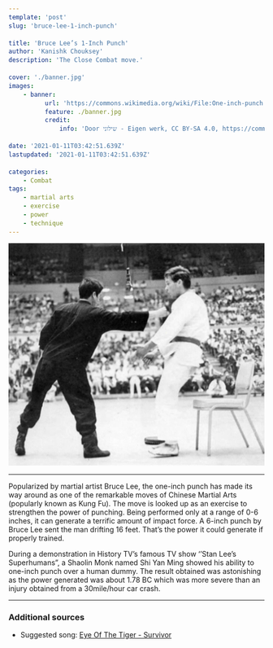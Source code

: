 ```yaml
---
template: 'post'
slug: 'bruce-lee-1-inch-punch'

title: 'Bruce Lee’s 1-Inch Punch'
author: 'Kanishk Chouksey'
description: 'The Close Combat move.'

cover: './banner.jpg'
images:
    - banner:
          url: 'https://commons.wikimedia.org/wiki/File:One-inch-punch.jpg'
          feature: ./banner.jpg
          credit:
              info: 'Door שילוני - Eigen werk, CC BY-SA 4.0, https://commons.wikimedia.org/w/index.php?curid=52838632'

date: '2021-01-11T03:42:51.639Z'
lastupdated: '2021-01-11T03:42:51.639Z'

categories:
    - Combat
tags:
    - martial arts
    - exercise
    - power
    - technique
---
```


![Bruce Lee demonstreert de one-inch stoot bij het Long Beach vechtsportgala in 1964](./banner.jpg)

---

Popularized by martial artist Bruce Lee, the one-inch punch has made its way around as one of the remarkable moves of Chinese Martial Arts (popularly known as Kung Fu). The move is looked up as an exercise to strengthen the power of punching. Being performed only at a range of 0-6 inches, it can generate a terrific amount of impact force. A 6-inch punch by Bruce Lee sent the man drifting 16 feet. That’s the power it could generate if properly trained.

During a demonstration in History TV’s famous TV show ‘’Stan Lee’s Superhumans”, a Shaolin Monk named Shi Yan Ming showed his ability to one-inch punch over a human dummy. The result obtained was astonishing as the power generated was about 1.78 BC which was more severe than an injury obtained from a 30mile/hour car crash.

---

### Additional sources

-   Suggested song: [Eye Of The Tiger - Survivor](https://youtu.be/btPJPFnesV4)
